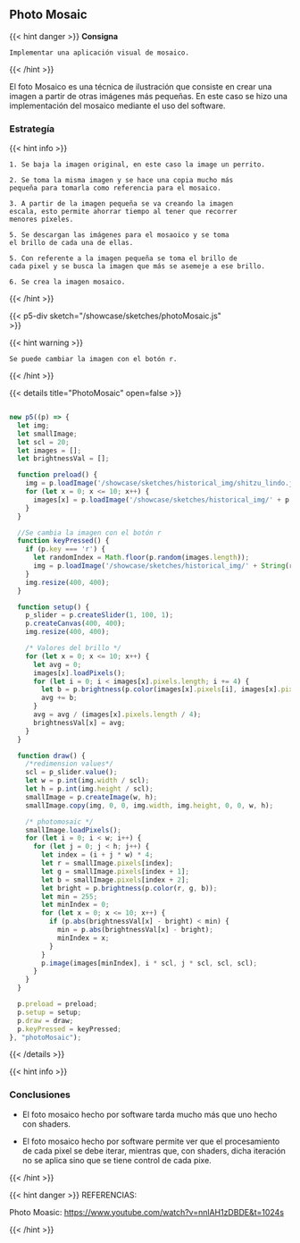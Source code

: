 
## Photo Mosaic
{{< hint danger >}}
<b> Consigna </b>

    Implementar una aplicación visual de mosaico.
{{< /hint >}}

El foto Mosaico es una técnica de ilustración que consiste en crear una imagen a partir de otras imágenes más pequeñas. En este caso se hizo una implementación del mosaico mediante el uso del software.

### Estrategía

{{< hint info >}}

    1. Se baja la imagen original, en este caso la image un perrito.

    2. Se toma la misma imagen y se hace una copia mucho más
    pequeña para tomarla como referencia para el mosaico.

    3. A partir de la imagen pequeña se va creando la imagen 
    escala, esto permite ahorrar tiempo al tener que recorrer
    menores píxeles.

    5. Se descargan las imágenes para el mosaoico y se toma
    el brillo de cada una de ellas.

    5. Con referente a la imagen pequeña se toma el brillo de
    cada pixel y se busca la imagen que más se asemeje a ese brillo.

    6. Se crea la imagen mosaico.

{{< /hint >}}


<div style="display: flex; flex-direction: column;width: 400px;">
{{< p5-div sketch="/showcase/sketches/photoMosaic.js" >}}
</div>

{{< hint warning >}}

    Se puede cambiar la imagen con el botón r.

{{< /hint >}}

{{< details title="PhotoMosaic" open=false >}}
```js

new p5((p) => {
  let img;
  let smallImage;
  let scl = 20;
  let images = [];
  let brightnessVal = [];

  function preload() {
    img = p.loadImage('/showcase/sketches/historical_img/shitzu_lindo.jpg');
    for (let x = 0; x <= 10; x++) {
      images[x] = p.loadImage('/showcase/sketches/historical_img/' + p.str(x) + '.jpg');
    }
  }

  //Se cambia la imagen con el botón r
  function keyPressed() {
    if (p.key === 'r') {
      let randomIndex = Math.floor(p.random(images.length));
      img = p.loadImage('/showcase/sketches/historical_img/' + String(randomIndex) + '.jpg');
    }
    img.resize(400, 400);
  }

  function setup() {
    p_slider = p.createSlider(1, 100, 1);
    p.createCanvas(400, 400);
    img.resize(400, 400);

    /* Valores del brillo */
    for (let x = 0; x <= 10; x++) {
      let avg = 0;
      images[x].loadPixels();
      for (let i = 0; i < images[x].pixels.length; i += 4) {
        let b = p.brightness(p.color(images[x].pixels[i], images[x].pixels[i + 1], images[x].pixels[i + 2]));
        avg += b;
      }
      avg = avg / (images[x].pixels.length / 4);
      brightnessVal[x] = avg;
    }
  }

  function draw() {
    /*redimension values*/
    scl = p_slider.value();
    let w = p.int(img.width / scl);
    let h = p.int(img.height / scl);
    smallImage = p.createImage(w, h);
    smallImage.copy(img, 0, 0, img.width, img.height, 0, 0, w, h);

    /* photomosaic */
    smallImage.loadPixels();
    for (let i = 0; i < w; i++) {
      for (let j = 0; j < h; j++) {
        let index = (i + j * w) * 4;
        let r = smallImage.pixels[index];
        let g = smallImage.pixels[index + 1];
        let b = smallImage.pixels[index + 2];
        let bright = p.brightness(p.color(r, g, b));
        let min = 255;
        let minIndex = 0;
        for (let x = 0; x <= 10; x++) {
          if (p.abs(brightnessVal[x] - bright) < min) {
            min = p.abs(brightnessVal[x] - bright);
            minIndex = x;
          }
        }
        p.image(images[minIndex], i * scl, j * scl, scl, scl);
      }
    }
  }

  p.preload = preload;
  p.setup = setup;
  p.draw = draw;
  p.keyPressed = keyPressed;
}, "photoMosaic");

```
{{< /details >}}

{{< hint info >}}
### Conclusiones

- El foto mosaico hecho por software tarda mucho más que uno hecho con shaders.

- El foto mosaico hecho por software permite ver que el procesamiento de cada pixel se debe iterar, mientras que, con shaders,
dicha iteración no se aplica sino que se tiene control de cada pixe.


{{< /hint >}}

{{< hint danger >}}
 REFERENCIAS:

Photo Moasic: https://www.youtube.com/watch?v=nnlAH1zDBDE&t=1024s

{{< /hint >}}
